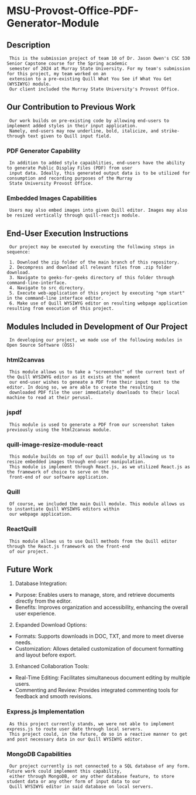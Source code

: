 # MSU-Provost-Office-PDF-Generator-Module
     
## Description

     This is the submission project of team 10 of Dr. Jason Owen's CSC 530 Senior Capstone course for the Spring academic
     semester of 2024 at Murray State University. For my team's submission for this project, my team worked on an  
     extension to a pre-existing Quill What You See if What You Get (WYSIWYG) module.
     Our client included the Murray State University's Provost Office.

## Our Contribution to Previous Work

     Our work builds on pre-existing code by allowing end-users to implement added styles in their input application.
     Namely, end-users may now underline, bold, italicize, and strike-through text given to Quill input field.

### PDF Generator Capability

     In addition to added style capaiblities, end-users have the ability to generate Public Display Files (PDF) from user 
     input data. Ideally, this generated output data is to be utilized for consumption and recording purposes of the Murray
     State University Provost Office.

### Embedded Images Capabilities

     Users may also embed images into given Quill editor. Images may also be resized vertically through quill-reactjs module.

## End-User Execution Instructions

     Our project may be executed by executing the following steps in sequence:

     1. Download the zip folder of the main branch of this repository.
     2. Decompress and download all relevant files from .zip folder download.
     3. Navigate to geeks-for-geeks directory of this folder through command-line-interface.
     4. Navigate to src directory.
     5. Execute web-application of this project by executing "npm start" in the command-line interface editor.
     6. Make use of Quill WYSIWYG editor on resulting webpage application resulting from execution of this project.

## Modules Included in Development of Our Project

     In developing our project, we made use of the following modules in Open Source Software (OSS)

### html2canvas

     This module allows us to take a "screenshot" of the current text of the Quill WYSIWYG editor as it exists at the moment 
     our end-user wishes to geneate a PDF from their input text to the editor. In doing so, we are able to create the resulting
     downloaded PDF file the user immediately downloads to their local machine to read at their perusal.

### jspdf

     This module is used to generate a PDF from our screenshot taken previously using the html2canvas module.

### quill-image-resize-module-react

     This module builds on top of our Quill module by allowing us to resize embedded images through end-user manipulation.
     This module is implement through React.js, as we utilized React.js as the framework of choice to serve on the 
     front-end of our software application.

### Quill

     Of course, we included the main Quill module. This module allows us to instantiate Quill WYSIWYG editors within
     our webpage application.

### ReactQuill

     This module allows us to use Quill methods from the Quill editor through the React.js framework on the front-end
     of our project.

## Future Work

1. Database Integration:
  - Purpose: Enables users to manage, store, and retrieve documents directly from the editor.
  - Benefits: Improves organization and accessibility, enhancing the overall user experience.

2. Expanded Download Options:
  - Formats: Supports downloads in DOC, TXT, and more to meet diverse needs.
  - Customization: Allows detailed customization of document formatting and layout before export.

3. Enhanced Collaboration Tools:
  - Real-Time Editing: Facilitates simultaneous document editing by multiple users.
  - Commenting and Review: Provides integrated commenting tools for feedback and smooth revisions.

### Express.js Implementation

     As this project currently stands, we were not able to implement express.js to route user date through local servers.
     This project could, in the future, do so in a reactive manner to get and post necessary data in our Quill WYSIWYG editor.

### MongoDB Capabilities

     Our project currently is not connected to a SQL database of any form. Future work could implement this capability,
     either through MongoDB, or any other database feature, to store student data or any other form of input data to our
     Quill WYSIWYG editor in said database on local servers.
